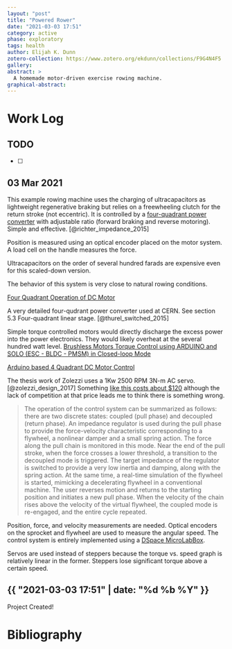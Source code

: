 ```yaml
---
layout: "post"
title: "Powered Rower"
date: "2021-03-03 17:51"
category: active
phase: exploratory
tags: health
author: Elijah K. Dunn
zotero-collection: https://www.zotero.org/ekdunn/collections/F9G4N4F5
gallery:
abstract: >
  A homemade motor-driven exercise rowing machine.
graphical-abstract:
---
```



# Work Log

## TODO

- [ ]

## 03 Mar 2021
This example rowing machine uses the charging of ultracapacitors as lightweight regenerative braking but relies on a freewheeling clutch for the return stroke (not eccentric). It is controlled by a [four-quadrant power converter](https://www.analog.com/en/analog-dialogue/raqs/raq-issue-183.html) with adjustable ratio (forward braking and reverse motoring). Simple and effective. [@richter_impedance_2015]

Position is measured using an optical encoder placed on the motor system. A load cell on the handle measures the force.

Ultracapacitors on the order of several hundred farads are expensive even for this scaled-down version.

The behavior of this system is very close to natural rowing conditions.

[Four Quadrant Operation of DC Motor](https://circuitglobe.com/four-quadrant-operation-of-dc-motor.html)

A very detailed four-qudrant power converter used at CERN. See section 5.3 Four-quadrant linear stage. [@thurel_switched_2015]

Simple torque controlled motors would directly discharge the excess power into the power electronics. They would likely overheat at the several hundred watt level. [Brushless Motors Torque Control using ARDUINO and SOLO (ESC - BLDC - PMSM) in Closed-loop Mode](https://www.youtube.com/watch?v=sTjh5KbStGE)

[Arduino based 4 Quadrant DC Motor Control](https://www.edgefxkits.com/blog/arduino-based-4-quadrant-dc-motor-control/)

The thesis work of Zolezzi uses a 1Kw 2500 RPM 3N-m AC servo. [@zolezzi_design_2017] Something [like this costs about $120](https://www.ebay.com/itm/Servo-Motor-1KW-4NM-AC-Servo-CNC-2500PRM-Pure-Copper-Processing-Steel-Sheet/372788345885) although the lack of competition at that price leads me to think there is something wrong.

> The operation of the control system can be summarized as follows: there are two discrete states: coupled (pull phase) and decoupled (return phase). An impedance regulator is used during the pull phase to provide the force-velocity characteristic corresponding to a flywheel, a nonlinear damper and a small spring action. The force along the pull chain is monitored in this mode. Near the end of the pull stroke, when the force crosses a lower threshold, a transition to the decoupled mode is triggered. The target impedance of the regulator is switched to provide a very low inertia and damping, along with the spring action. At the same time, a real-time simulation of the flywheel is started, mimicking a decelerating flywheel in a conventional machine. The user reverses motion and returns to the starting position and initiates a new pull phase. When the velocity of the chain rises above the velocity of the virtual flywheel, the coupled mode is re-engaged, and the entire cycle repeated.

Position, force, and velocity measurements are needed. Optical encoders on the sprocket and flywheel are used to measure the angular speed. The control system is entirely implemented using a [DSpace MicroLabBox](https://www.dspace.com/en/inc/home/products/hw/microlabbox.cfm).

Servos are used instead of steppers because the torque vs. speed graph is relatively linear in the former. Steppers lose significant torque above a certain speed.

## {{ "2021-03-03 17:51" | date: "%d %b %Y" }}

Project Created!

# Bibliography

<!--notes-->

<!--links-->
